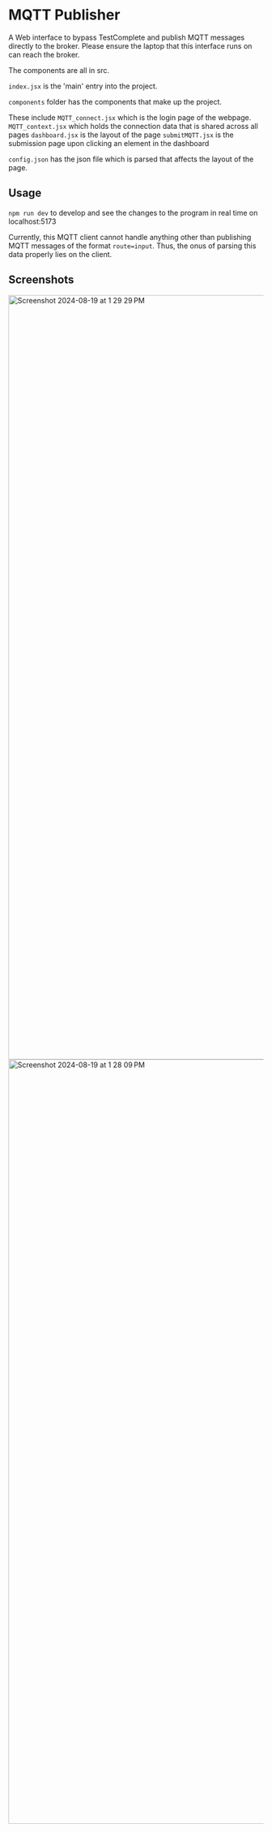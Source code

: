# MQTT Publisher

A Web interface to bypass TestComplete and publish MQTT messages directly to the broker. Please ensure the laptop that this interface runs on can reach the broker.

The components are all in src.

`index.jsx` is the 'main' entry into the project.

`components` folder has the components that make up the project.

These include
`MQTT_connect.jsx` which is the login page of the webpage.
`MQTT_context.jsx` which holds the connection data that is shared across all pages
`dashboard.jsx` is the layout of the page
`submitMQTT.jsx` is the submission page upon clicking an element in the dashboard

`config.json` has the json file which is parsed that affects the layout of the page.

## Usage

`npm run dev` to develop and see the changes to the program in real time on localhost:5173

Currently, this MQTT client cannot handle anything other than publishing MQTT messages of the format `route=input`. Thus, the onus of parsing this data properly lies on the client.

## Screenshots

<img width="1508" alt="Screenshot 2024-08-19 at 1 29 29 PM" src="https://github.com/user-attachments/assets/c08a1bc1-ed59-4488-9164-a989d3a86bbc">
<img width="1508" alt="Screenshot 2024-08-19 at 1 28 09 PM" src="https://github.com/user-attachments/assets/4ea17461-5eba-47e2-b1be-fdd2c83c7306">
